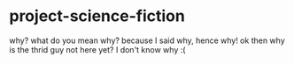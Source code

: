 # project-science-fiction
why?
what do you mean why?
because I said why, hence why!
ok then why is the thrid guy not here yet?
I don't know why :(
